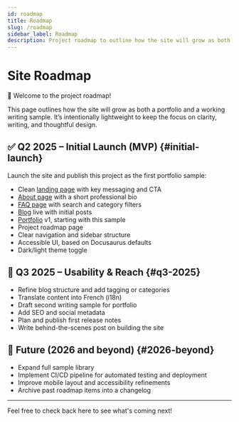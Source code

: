 ```yaml
---
id: roadmap
title: Roadmap
slug: /roadmap
sidebar_label: Roadmap
description: Project roadmap to outline how the site will grow as both a portfolio and a working writing sample.
---
```


# Site Roadmap

👋 Welcome to the project roadmap! 

This page outlines how the site will grow as both a portfolio and a working writing sample. It’s intentionally lightweight to keep the focus on clarity, writing, and thoughtful design.

## ✅ Q2 2025 – Initial Launch (MVP) {#initial-launch}
Launch the site and publish this project as the first portfolio sample:
- Clean [landing page](/) with key messaging and CTA
- [About page](/docs/about) with a short professional bio
- [FAQ page](/faqs) with search and category filters
- [Blog](/blog) live with initial posts
- [Portfolio](/docs/portfolio) v1, starting with this sample
- Project roadmap page
- Clear navigation and sidebar structure
- Accessible UI, based on Docusaurus defaults
- Dark/light theme toggle

## 🌱 Q3 2025 – Usability & Reach {#q3-2025}
- Refine blog structure and add tagging or categories
- Translate content into French (i18n)
- Draft second writing sample for portfolio
- Add SEO and social metadata
- Plan and publish first release notes
- Write behind-the-scenes post on building the site

## 📌 Future (2026 and beyond) {#2026-beyond}
- Expand full sample library
- Implement CI/CD pipeline for automated testing and deployment
- Improve mobile layout and accessibility refinements
- Archive past roadmap items into a changelog

---

Feel free to check back here to see what's coming next!
